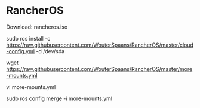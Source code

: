 # RancherOS

Download: rancheros.iso

sudo ros install -c https://raw.githubusercontent.com/WouterSpaans/RancherOS/master/cloud-config.yml -d /dev/sda

wget https://raw.githubusercontent.com/WouterSpaans/RancherOS/master/more-mounts.yml

vi more-mounts.yml

sudo ros config merge -i more-mounts.yml


